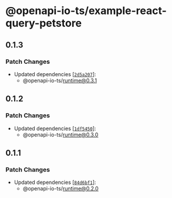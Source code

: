 # @openapi-io-ts/example-react-query-petstore

## 0.1.3

### Patch Changes

- Updated dependencies [[`2d5a207`](https://github.com/Fredx87/openapi-io-ts/commit/2d5a207d50a35553b68c788a5895f7454620a560)]:
  - @openapi-io-ts/runtime@0.3.1

## 0.1.2

### Patch Changes

- Updated dependencies [[`1df5450`](https://github.com/Fredx87/openapi-io-ts/commit/1df545029aef4853eb958cffb92cf9f7517acd02)]:
  - @openapi-io-ts/runtime@0.3.0

## 0.1.1

### Patch Changes

- Updated dependencies [[`84d6bf1`](https://github.com/Fredx87/openapi-io-ts/commit/84d6bf1cc2cedc0f818fa3e88da71135ee94e58f)]:
  - @openapi-io-ts/runtime@0.2.0
